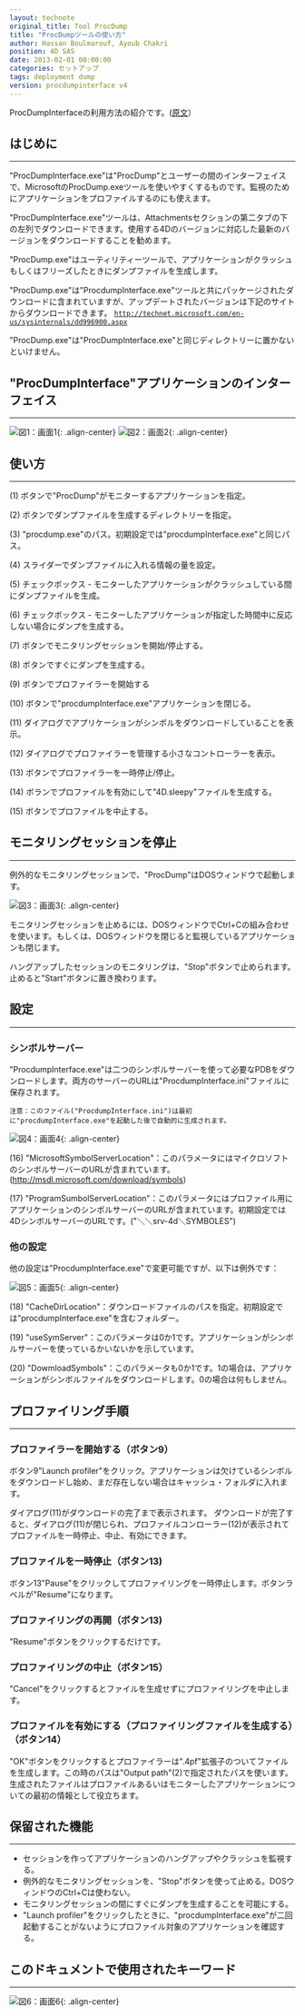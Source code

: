 ```yaml
---
layout: technote
original_title: Tool ProcDump
title: "ProcDumpツールの使い方"
author: Hassan Boulmarouf, Ayoub Chakri
position: 4D SAS
date: 2013-02-01 00:00:00
categories: セットアップ
tags: deployment dump
version: procdumpinterface v4
---
```


ProcDumpInterfaceの利用方法の紹介です。([原文](https://taow.4d.com/Outil-ProcDump/PS.22410189.en.html#)）
<!--more-->

## はじめに
---
"ProcDumpInterface.exe"は"ProcDump"とユーザーの間のインターフェイスで、MicrosoftのProcDump.exeツールを使いやすくするものです。監視のためにアプリケーションをプロファイルするのにも使えます。

"ProcDumpInterface.exe"ツールは、Attachmentsセクションの第二タブの下の左列でダウンロードできます。使用する4Dのバージョンに対応した最新のバージョンをダウンロードすることを勧めます。

"ProcDump.exe"はユーティリティーツールで、アプリケーションがクラッシュもしくはフリーズしたときにダンプファイルを生成します。

"ProcDump.exe"は"ProcdumpInterface.exe"ツールと共にパッケージされたダウンロードに含まれていますが、アップデートされたバージョンは下記のサイトからダウンロードできます。
[`http://technet.microsoft.com/en-us/sysinternals/dd996900.aspx`](http://technet.microsoft.com/en-us/sysinternals/dd996900.aspx)

"ProcDump.exe"は"ProcDumpInterface.exe"と同じディレクトリーに置かないといけません。
 
## "ProcDumpInterface"アプリケーションのインターフェイス
---
![図1：画面1](/images/Dump/ProcDump-1.png){: .align-center}
![図2：画面2](/images/Dump/ProcDump-2.png){: .align-center}


## 使い方
---

(1) ボタンで"ProcDump"がモニターするアプリケーションを指定。

(2) ボタンでダンプファイルを生成するディレクトリーを指定。

(3) "procdump.exe"のパス。初期設定では"procdumpInterface.exe"と同じパス。

(4) スライダーでダンプファイルに入れる情報の量を設定。

(5) チェックボックス - モニターしたアプリケーションがクラッシュしている間にダンプファイルを生成。

(6) チェックボックス - モニターしたアプリケーションが指定した時間中に反応しない場合にダンプを生成する。

(7) ボタンでモニタリングセッションを開始/停止する。

(8) ボタンですぐにダンプを生成する。

(9) ボタンでプロファイラーを開始する

(10) ボタンで"procdumpInterface.exe"アプリケーションを閉じる。

(11) ダイアログでアプリケーションがシンボルをダウンロードしていることを表示。

(12) ダイアログでプロファイラーを管理する小さなコントローラーを表示。

(13) ボタンでプロファイラーを一時停止/停止。

(14) ボランでプロファイルを有効にして"4D.sleepy"ファイルを生成する。

(15) ボタンでプロファイルを中止する。


## モニタリングセッションを停止
---
例外的なモニタリングセッションで、"ProcDump"はDOSウィンドウで起動します。

![図3：画面3](/images/Dump/Procdumps-3.png){: .align-center}

モニタリングセッションを止めるには、DOSウィンドウでCtrl+Cの組み合わせを使います。もしくは、DOSウィンドウを閉じると監視しているアプリケーションも閉じます。

ハングアップしたセッションのモニタリングは、"Stop"ボタンで止められます。止めると"Start"ボタンに置き換わります。

## 設定
---

### シンボルサーバー
"ProcdumpInterface.exe"は二つのシンボルサーバーを使って必要なPDBをダウンロードします。両方のサーバーのURLは"ProcdumpInterface.ini"ファイルに保存されます。

  ```
  注意：このファイル("ProcdumpInterface.ini")は最初に"procdumpInterface.exe"を起動した後で自動的に生成されます。
  ```
![図4：画面4](/images/Dump/Procdumps-4.png){: .align-center}

(16) "MicrosoftSymbolServerLocation"：このパラメータにはマイクロソフトのシンボルサーバーのURLが含まれています。(http://msdl.microsoft.com/download/symbols)

(17) "ProgramSumbolServerLocation"：このパラメータにはプロファイル用にアプリケーションのシンボルサーバーのURLが含まれています。初期設定では4DシンボルサーバーのURLです。("＼＼srv-4d＼SYMBOLES")

### 他の設定

他の設定は"ProcdumpInterface.exe"で変更可能ですが、以下は例外です：

![図5：画面5](/images/Dump/Procdumps-5.png){: .align-center}

(18) "CacheDirLocation"：ダウンロードファイルのパスを指定。初期設定では"procdumpInterface.exe"を含むフォルダー。

(19) "useSymServer"：このパラメータは0か1です。アプリケーションがシンボルサーバーを使っているかいないかを示しています。

(20) "DowmloadSymbols"：このパラメータも0か1です。1の場合は、アプリケーションがシンボルファイルをダウンロードします。0の場合は何もしません。

## プロファイリング手順
---
### プロファイラーを開始する（ボタン9）
ボタン9"Launch profiler"をクリック。アプリケーションは欠けているシンボルをダウンロードし始め、まだ存在しない場合はキャッシュ・フォルダに入れます。

ダイアログ(11)がダウンロードの完了まで表示されます。
ダウンロードが完了すると、ダイアログ(11)が閉じられ、プロファイルコンローラー(12)が表示されてプロファイルを一時停止、中止、有効にできます。

### プロファイルを一時停止（ボタン13)
ボタン13"Pause"をクリックしてプロファイリングを一時停止します。ボタンラベルが"Resume"になります。

### プロファイリングの再開（ボタン13)
"Resume"ボタンをクリックするだけです。

### プロファイリングの中止（ボタン15）
"Cancel"をクリックするとファイルを生成せずにプロファイリングを中止します。

### プロファイルを有効にする（プロファイリングファイルを生成する）（ボタン14）
"OK"ボタンをクリックするとプロファイラーは".4pf"拡張子のついてファイルを生成します。この時のパスは"Output path"(2)で指定されたパスを使います。生成されたファイルはプロファイルあるいはモニターしたアプリケーションについての最初の情報として役立ちます。

## 保留された機能
---
 - セッションを作ってアプリケーションのハングアップやクラッシュを監視する。
 - 例外的なモニタリングセッションを、"Stop"ボタンを使って止める。DOSウィンドウのCtrl+Cは使わない。
 - モニタリングセッションの間にすぐにダンプを生成することを可能にする。
 - "Launch profiler"をクリックしたときに、"procdumpInterface.exe"が二回起動することがないようにプロファイル対象のアプリケーションを確認する。
 
 ## このドキュメントで使用されたキーワード
---
![図6：画面6](/images/Dump/Procdumps-6.png){: .align-center} 
